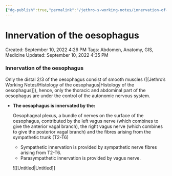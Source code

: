 ```yaml
---
{"dg-publish":true,"permalink":"/jethro-s-working-notes/innervation-of-the-oesophagus/","dgPassFrontmatter":true}
---
```



# Innervation of the oesophagus

Created: September 10, 2022 4:26 PM
Tags: Abdomen, Anatomy, GIS, Medicine
Updated: September 10, 2022 4:35 PM

### Innervation of the oesophagus

Only the distal 2/3 of the oesophagus consist of smooth muscles ([[Jethro’s Working Notes/Histology of the oesophagus\|Histology of the oesophagus]]), hence, only the thoracic and abdominal part of the oesophagus are under the control of the autonomic nervous system.

- **The oesophagus is innervated by the:**
    
    Oesophageal plexus, a bundle of nerves on the surface of the oesophagus, contributed by the left vagus nerve (which combines to give the anterior vagal branch), the right vagus nerve (which combines to give the posterior vagal branch) and the fibres arising from the sympathetic trunk (T2-T6)
    
    - Sympathetic innervation is provided by sympathetic nerve fibres arising from T2-T6.
    - Parasympathetic innervation is provided by vagus nerve.
    
    ![[Untitled\|Untitled]]